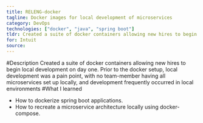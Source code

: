 ```yaml
---
title: RELENG-docker
tagline: Docker images for local development of microservices
category: DevOps
technologies: ["docker", "java", "spring boot"]
tldr: Created a suite of docker containers allowing new hires to begin local development on day one.
for: Intuit
source:
---
```

#Description
Created a suite of docker containers allowing new hires to begin local development on day one. Prior to the docker setup, local development was a pain point, with no team-member having all microservices set up locally, and development frequently occurred in local environments
#What I learned
- How to dockerize spring boot applications.
- How to recreate a microservice architecture locally using docker-compose.

